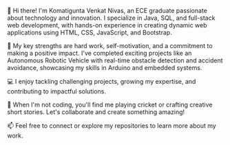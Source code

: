 👋 Hi there! I'm Komatigunta Venkat Nivas, an ECE graduate passionate about technology and innovation. I specialize in Java, SQL, and full-stack web development, with hands-on experience in creating dynamic web applications using HTML, CSS, JavaScript, and Bootstrap.

🌟 My key strengths are hard work, self-motivation, and a commitment to making a positive impact. I've completed exciting projects like an Autonomous Robotic Vehicle with real-time obstacle detection and accident avoidance, showcasing my skills in Arduino and embedded systems.

💻 I enjoy tackling challenging projects, growing my expertise, and contributing to impactful solutions.

🏏 When I'm not coding, you'll find me playing cricket or crafting creative short stories. Let's collaborate and create something amazing!

📫 Feel free to connect or explore my repositories to learn more about my work.
